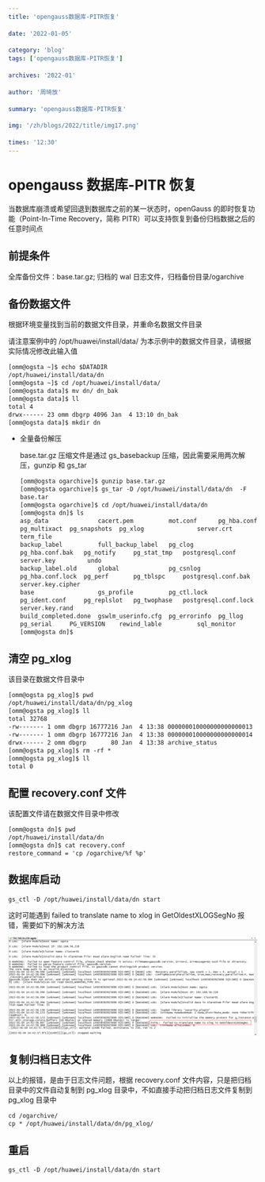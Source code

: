 ```yaml
---
title: 'opengauss数据库-PITR恢复'

date: '2022-01-05'

category: 'blog'
tags: ['opengauss数据库-PITR恢复']

archives: '2022-01'

author: '周琦放'

summary: 'opengauss数据库-PITR恢复'

img: '/zh/blogs/2022/title/img17.png'

times: '12:30'
---
```


# opengauss 数据库-PITR 恢复<a name="ZH-CN_TOPIC_0000001187055084"></a>

当数据库崩溃或希望回退到数据库之前的某一状态时，openGauss 的即时恢复功能（Point-In-Time Recovery，简称 PITR）可以支持恢复到备份归档数据之后的任意时间点

## 前提条件<a name="section43687252011"></a>

全库备份文件：base.tar.gz; 归档的 wal 日志文件，归档备份目录/ogarchive

## 备份数据文件<a name="section134971137011"></a>

根据环境变量找到当前的数据文件目录，并重命名数据文件目录

请注意案例中的 /opt/huawei/install/data/ 为本示例中的数据文件目录，请根据实际情况修改此输入值

```
[omm@ogsta ~]$ echo $DATADIR
/opt/huawei/install/data/dn
[omm@ogsta ~]$ cd /opt/huawei/install/data/
[omm@ogsta data]$ mv dn/ dn_bak
[omm@ogsta data]$ ll
total 4
drwx------ 23 omm dbgrp 4096 Jan  4 13:10 dn_bak
[omm@ogsta data]$ mkdir dn
```

- 全量备份解压

  base.tar.gz 压缩文件是通过 gs_basebackup 压缩，因此需要采用两次解压，gunzip 和 gs_tar

  ```
  [omm@ogsta ogarchive]$ gunzip base.tar.gz
  [omm@ogsta ogarchive]$ gs_tar -D /opt/huawei/install/data/dn  -F base.tar
  [omm@ogsta ogarchive]$ cd /opt/huawei/install/data/dn
  [omm@ogsta dn]$ ls
  asp_data              cacert.pem          mot.conf      pg_hba.conf       pg_multixact  pg_snapshots  pg_xlog               server.crt         term_file
  backup_label          full_backup_label   pg_clog       pg_hba.conf.bak   pg_notify     pg_stat_tmp   postgresql.conf       server.key         undo
  backup_label.old      global              pg_csnlog     pg_hba.conf.lock  pg_perf       pg_tblspc     postgresql.conf.bak   server.key.cipher
  base                  gs_profile          pg_ctl.lock   pg_ident.conf     pg_replslot   pg_twophase   postgresql.conf.lock  server.key.rand
  build_completed.done  gswlm_userinfo.cfg  pg_errorinfo  pg_llog           pg_serial     PG_VERSION    rewind_lable          sql_monitor
  [omm@ogsta dn]$
  ```

## 清空 pg_xlog<a name="section569053817217"></a>

该目录在数据文件目录中

```
[omm@ogsta pg_xlog]$ pwd
/opt/huawei/install/data/dn/pg_xlog
[omm@ogsta pg_xlog]$ ll
total 32768
-rw------- 1 omm dbgrp 16777216 Jan  4 13:38 000000010000000000000013
-rw------- 1 omm dbgrp 16777216 Jan  4 13:38 000000010000000000000014
drwx------ 2 omm dbgrp       80 Jan  4 13:38 archive_status
[omm@ogsta pg_xlog]$ rm -rf *
[omm@ogsta pg_xlog]$ ll
total 0
```

## 配置 recovery.conf 文件<a name="section5673188313"></a>

该配置文件请在数据文件目录中修改

```
[omm@ogsta dn]$ pwd
/opt/huawei/install/data/dn
[omm@ogsta dn]$ cat recovery.conf
restore_command = 'cp /ogarchive/%f %p'
```

## 数据库启动<a name="section952318461313"></a>

```
gs_ctl -D /opt/huawei/install/data/dn start
```

这时可能遇到 failed to translate name to xlog in GetOldestXLOGSegNo 报错，需要如下的解决方法

<img src='./figures/这时可能遇到failed-to.png'>

## 复制归档日志文件<a name="section24918359419"></a>

以上的报错，是由于日志文件问题，根据 recovery.conf 文件内容，只是把归档目录中的文件自动复制到 pg_xlog 目录中，不如直接手动把归档日志文件复制到 pg_xlog 目录中

```
cd /ogarchive/
cp * /opt/huawei/install/data/dn/pg_xlog/
```

## 重启<a name="section126431352341"></a>

```
gs_ctl -D /opt/huawei/install/data/dn start
```
